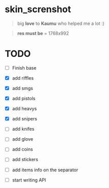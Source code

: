 # skin_screnshot

> big **love** to **Kaumu** who helped me a lot :)


> **res must be** = 1768x992

# TODO

 - [ ] Finish base
 - [x] add riffles
 - [x] add smgs
 - [x] add pistols
 - [x] add heavys
 - [x] add snipers
 - [ ] add knifes
 - [ ] add glove
 - [ ] add coins
 - [ ] add stickers
 - [ ] add items info on the separator
 - [ ] start writing API
 
